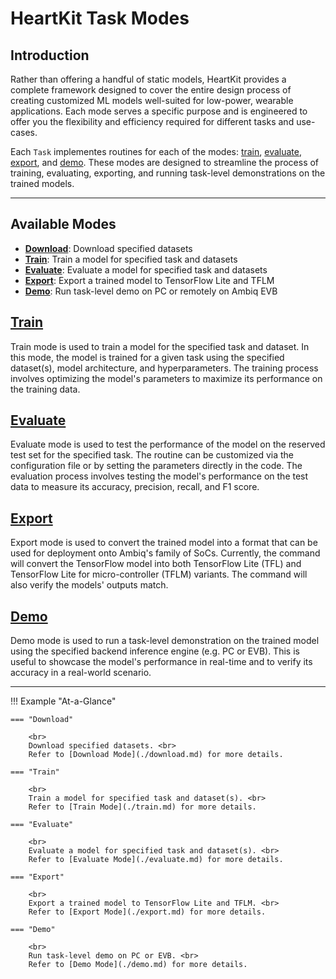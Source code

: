 # HeartKit Task Modes

## <span class="sk-h2-span">Introduction</span>

Rather than offering a handful of static models, HeartKit provides a complete framework designed to cover the entire design process of creating customized ML models well-suited for low-power, wearable applications. Each mode serves a specific purpose and is engineered to offer you the flexibility and efficiency required for different tasks and use-cases.

Each `Task` implementes routines for each of the modes: [train](#train), [evaluate](#evaluate), [export](#export), and [demo](#demo). These modes are designed to streamline the process of training, evaluating, exporting, and running task-level demonstrations on the trained models.

---

## <span class="sk-h2-span">Available Modes</span>

- **[Download](./download.md)**: Download specified datasets
- **[Train](./train.md)**: Train a model for specified task and datasets
- **[Evaluate](./evaluate.md)**: Evaluate a model for specified task and datasets
- **[Export](./export.md)**: Export a trained model to TensorFlow Lite and TFLM
- **[Demo](./demo.md)**: Run task-level demo on PC or remotely on Ambiq EVB

## <span class="sk-h2-span">[Train](./train.md)</span>

Train mode is used to train a model for the specified task and dataset. In this mode, the model is trained for a given task using the specified dataset(s), model architecture, and hyperparameters. The training process involves optimizing the model's parameters to maximize its performance on the training data.

## <span class="sk-h2-span">[Evaluate](./evaluate.md)</span>

Evaluate mode is used to test the performance of the model on the reserved test set for the specified task. The routine can be customized via the configuration file or by setting the parameters directly in the code. The evaluation process involves testing the model's performance on the test data to measure its accuracy, precision, recall, and F1 score.

## <span class="sk-h2-span">[Export](./export.md)</span>

Export mode is used to convert the trained model into a format that can be used for deployment onto Ambiq's family of SoCs. Currently, the command will convert the TensorFlow model into both TensorFlow Lite (TFL) and TensorFlow Lite for micro-controller (TFLM) variants. The command will also verify the models' outputs match.

## <span class="sk-h2-span">[Demo](./demo.md)</span>

Demo mode is used to run a task-level demonstration on the trained model using the specified backend inference engine (e.g. PC or EVB). This is useful to showcase the model's performance in real-time and to verify its accuracy in a real-world scenario.

---

!!! Example "At-a-Glance"

    === "Download"

        <br>
        Download specified datasets. <br>
        Refer to [Download Mode](./download.md) for more details.

    === "Train"

        <br>
        Train a model for specified task and dataset(s). <br>
        Refer to [Train Mode](./train.md) for more details.

    === "Evaluate"

        <br>
        Evaluate a model for specified task and dataset(s). <br>
        Refer to [Evaluate Mode](./evaluate.md) for more details.

    === "Export"

        <br>
        Export a trained model to TensorFlow Lite and TFLM. <br>
        Refer to [Export Mode](./export.md) for more details.

    === "Demo"

        <br>
        Run task-level demo on PC or EVB. <br>
        Refer to [Demo Mode](./demo.md) for more details.
